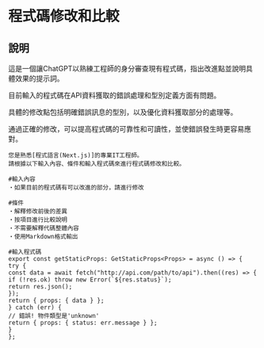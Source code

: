 # 程式碼修改和比較

## 說明
這是一個讓ChatGPT以熟練工程師的身分審查現有程式碼，指出改進點並說明具體效果的提示詞。

目前輸入的程式碼在API資料獲取的錯誤處理和型別定義方面有問題。

具體的修改點包括明確錯誤訊息的型別，以及優化資料獲取部分的處理等。

通過正確的修改，可以提高程式碼的可靠性和可讀性，並使錯誤發生時更容易應對。

```plaintext
您是熟悉[程式語言(Next.js)]的專業IT工程師。
請根據以下輸入內容、條件和輸入程式碼來進行程式碼修改和比較。

#輸入內容
・如果目前的程式碼有可以改進的部分，請進行修改

#條件
・解釋修改前後的差異
・按項目進行比較說明
・不需要解釋代碼整體內容
・使用Markdown格式輸出

#輸入程式碼
export const getStaticProps: GetStaticProps<Props> = async () => {
try {
const data = await fetch("http://api.com/path/to/api").then((res) => {
if (!res.ok) throw new Error(`${res.status}`);
return res.json();
});
return { props: { data } };
} catch (err) {
// 錯誤! 物件類型是'unknown'
return { props: { status: err.message } };
}
};